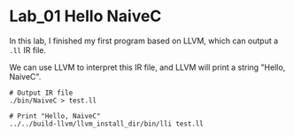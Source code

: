 # Lab_01 Hello NaiveC

In this lab, I finished my first program based on LLVM, which can output a `.ll` IR file.

We can use LLVM to interpret this IR file, and LLVM will print a string "Hello, NaiveC".

```shell
# Output IR file
./bin/NaiveC > test.ll

# Print "Hello, NaiveC"
../../build-llvm/llvm_install_dir/bin/lli test.ll
```